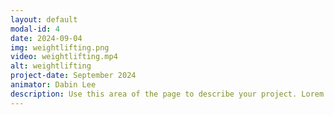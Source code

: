 ```yaml
---
layout: default
modal-id: 4
date: 2024-09-04
img: weightlifting.png
video: weightlifting.mp4
alt: weightlifting
project-date: September 2024
animator: Dabin Lee
description: Use this area of the page to describe your project. Lorem ipsum dolor sit amet, consectetur adipisicing elit. Mollitia neque assumenda ipsam nihil, molestias magnam, recusandae quos quis inventore quisquam velit asperiores, vitae? Reprehenderit soluta, eos quod consequuntur itaque. Nam.
---
```

